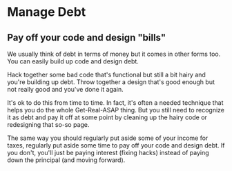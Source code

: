 Manage Debt
===========

Pay off your code and design \"bills\"
--------------------------------------

We usually think of debt in terms of money but it comes in other forms
too. You can easily build up code and design debt.

Hack together some bad code that\'s functional but still a bit hairy and
you\'re building up debt. Throw together a design that\'s good enough
but not really good and you\'ve done it again.

It\'s ok to do this from time to time. In fact, it\'s often a needed
technique that helps you do the whole Get-Real-ASAP thing. But you still
need to recognize it as debt and pay it off at some point by cleaning up
the hairy code or redesigning that so-so page.

The same way you should regularly put aside some of your income for
taxes, regularly put aside some time to pay off your code and design
debt. If you don\'t, you\'ll just be paying interest (fixing hacks)
instead of paying down the principal (and moving forward).
